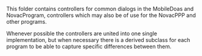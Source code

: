This folder contains controllers for common dialogs in the MobileDoas and NovacProgram,
controllers which may also be of use for the NovacPPP and other programs.

Whenever possible the controllers are united into one single implementation, but when
necessary there is a derived subclass for each program to be able to capture specific differences between them.
